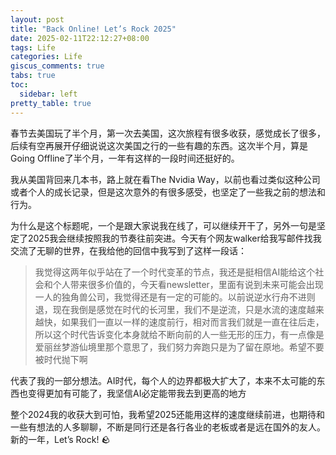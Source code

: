 ```yaml
---
layout: post
title: "Back Online! Let’s Rock 2025"
date: 2025-02-11T22:12:27+08:00
tags: Life
categories: Life
giscus_comments: true
tabs: true
toc:
  sidebar: left
pretty_table: true
---
```


春节去美国玩了半个月，第一次去美国，这次旅程有很多收获，感觉成长了很多，后续有空再展开仔细说说这次美国之行的一些有趣的东西。这次半个月，算是Going Offline了半个月，一年有这样的一段时间还挺好的。

我从美国背回来几本书，路上就在看The Nvidia Way，以前也看过类似这种公司或者个人的成长记录，但是这次意外的有很多感受，也坚定了一些我之前的想法和行为。

为什么是这个标题呢，一个是跟大家说我在线了，可以继续开干了，另外一句是坚定了2025我会继续按照我的节奏往前突进。今天有个网友walker给我写邮件找我交流了无聊的世界，在我给他的回信中我写到了这样一段话：

> 我觉得这两年似乎站在了一个时代变革的节点，我还是挺相信AI能给这个社会和个人带来很多价值的，今天看newsletter，里面有说到未来可能会出现一人的独角兽公司，我觉得还是有一定的可能的。以前说逆水行舟不进则退，现在我倒是感觉在时代的长河里，我们不是逆流，只是水流的速度越来越快，如果我们一直以一样的速度前行，相对而言我们就是一直在往后走，所以这个时代告诉变化本身就给不断向前的人一些无形的压力，有一点像是爱丽丝梦游仙境里那个意思了，我们努力奔跑只是为了留在原地。希望不要被时代抛下啊

代表了我的一部分想法。AI时代，每个人的边界都极大扩大了，本来不太可能的东西也变得更加有可能了，我坚信AI必定能带我去到更高的地方

整个2024我的收获大到可怕，我希望2025还能用这样的速度继续前进，也期待和一些有想法的人多聊聊，不断是同行还是各行各业的老板或者是远在国外的友人。新的一年，Let’s Rock! 🪨
